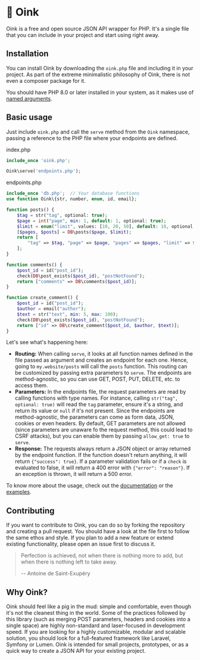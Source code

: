 # 🐽 Oink

Oink is a free and open source JSON API wrapper for PHP. It's a single file that you can include in your project and start using right away.

## Installation

You can install Oink by downloading the `oink.php` file and including it in your project. As part of the extreme minimalistic philosophy of Oink, there is not even a composer package for it.

You should have PHP 8.0 or later installed in your system, as it makes use of [named arguments](https://www.php.net/manual/en/functions.arguments.php#functions.named-arguments). 

## Basic usage

Just include `oink.php` and call the `serve` method from the `Oink` namespace, passing a reference to the PHP file where your endpoints are defined.

index.php
```php
include_once 'oink.php';

Oink\serve('endpoints.php');
```

endpoints.php
```php
include_once 'db.php';  // Your database functions
use function Oink\{str, number, enum, id, email};

function posts() {
	$tag = str("tag", optional: true);
	$page = int("page", min: 1, default: 1, optional: true);
	$limit = enum("limit", values: [10, 20, 50], default: 10, optional: true);
	[$pages, $posts] = DB\posts($page, $limit);
	return [
		"tag" => $tag, "page" => $page, "pages" => $pages, "limit" => $limit, "posts" => $posts
	];
}

function comments() {
	$post_id = id("post_id");
	check(DB\post_exists($post_id), "postNotFound");
	return ["comments" => DB\comments($post_id)];
}

function create_comment() {
	$post_id = id("post_id");
	$author = email("author");
	$text = str("text", min: 5, max: 100);
	check(DB\post_exists($post_id), "postNotFound");
	return ["id" => DB\create_comment($post_id, $author, $text)];
}
```

Let's see what's happening here:

* **Routing:** When calling `serve`, it looks at all function names defined in the file passed as argument and creates an endpoint for each one. Hence, going to `my.website/posts` will call the `posts` function. This routing can be customized by passing extra parameters to `serve`. The endpoints are method-agnostic, so you can use GET, POST, PUT, DELETE, etc. to access them.
* **Parameters:** In the endpoints file, the request parameters are read by calling functions with type names. For instance, calling `str("tag", optional: true)` will read the `tag` parameter, ensure it's a string, and return its value or `null` if it's not present. Since the endpoints are method-agnostic, the parameters can come as form data, JSON, cookies or even headers. By default, GET parameters are not allowed (since parameters are unaware fo the request method, this could lead to CSRF attacks), but you can enable them by passing `allow_get: true` to `serve`.
* **Response:** The requests always return a JSON object or array returned by the endpoint function. If the function doesn't return anything, it will return `{"success": true}`. If a parameter validation fails or if a `check` is evaluated to false, it will return a 400 error with `{"error": "reason"}`. If an exception is thrown, it will return a 500 error.

To know more about the usage, check out the [documentation](reference.md) or the [examples](examples/).

## Contributing

If you want to contribute to Oink, you can do so by forking the repository and creating a pull request. You should have a look at the file first to follow the same ethos and style. If you plan to add a new feature or extend existing functionality, please open an issue first to discuss it.

> Perfection is achieved, not when there is nothing more to add, but when there is nothing left to take away.
>
> -- Antoine de Saint-Exupéry

## Why Oink?

Oink should feel like a pig in the mud: simple and comfortable, even though it's not the cleanest thing in the world. Some of the practices followed by this library (such as merging POST parameters, headers and cookies into a single space) are highly non-standard and laser-focused in development speed. If you are looking for a highly customizable, modular and scalable solution, you should look for a full-featured framework like Laravel, Symfony or Lumen. Oink is intended for small projects, prototypes, or as a quick way to create a JSON API for your existing project.
